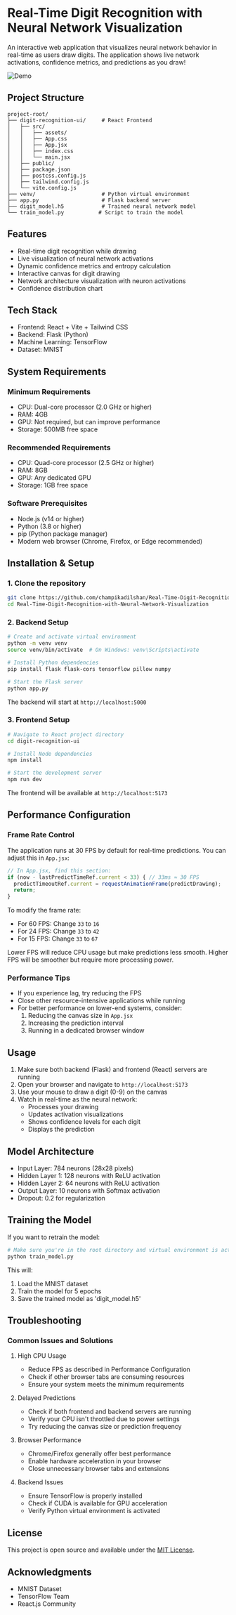 # Real-Time Digit Recognition with Neural Network Visualization

An interactive web application that visualizes neural network behavior in real-time as users draw digits. The application shows live network activations, confidence metrics, and predictions as you draw!

![Demo](assets/HV-LA-demo.gif)

## Project Structure
```
project-root/
├── digit-recognition-ui/     # React Frontend
│   ├── src/
│   │   ├── assets/
│   │   ├── App.css
│   │   ├── App.jsx
│   │   ├── index.css
│   │   └── main.jsx
│   ├── public/
│   ├── package.json
│   ├── postcss.config.js
│   ├── tailwind.config.js
│   └── vite.config.js
├── venv/                     # Python virtual environment
├── app.py                    # Flask backend server
├── digit_model.h5            # Trained neural network model
└── train_model.py           # Script to train the model
```

## Features
- Real-time digit recognition while drawing
- Live visualization of neural network activations
- Dynamic confidence metrics and entropy calculation
- Interactive canvas for digit drawing
- Network architecture visualization with neuron activations
- Confidence distribution chart

## Tech Stack
- Frontend: React + Vite + Tailwind CSS
- Backend: Flask (Python)
- Machine Learning: TensorFlow
- Dataset: MNIST

## System Requirements

### Minimum Requirements
- CPU: Dual-core processor (2.0 GHz or higher)
- RAM: 4GB
- GPU: Not required, but can improve performance
- Storage: 500MB free space

### Recommended Requirements
- CPU: Quad-core processor (2.5 GHz or higher)
- RAM: 8GB
- GPU: Any dedicated GPU
- Storage: 1GB free space

### Software Prerequisites
- Node.js (v14 or higher)
- Python (3.8 or higher)
- pip (Python package manager)
- Modern web browser (Chrome, Firefox, or Edge recommended)

## Installation & Setup

### 1. Clone the repository
```bash
git clone https://github.com/champikadilshan/Real-Time-Digit-Recognition-with-Neural-Network-Visualization.git
cd Real-Time-Digit-Recognition-with-Neural-Network-Visualization
```

### 2. Backend Setup
```bash
# Create and activate virtual environment
python -m venv venv
source venv/bin/activate  # On Windows: venv\Scripts\activate

# Install Python dependencies
pip install flask flask-cors tensorflow pillow numpy

# Start the Flask server
python app.py
```
The backend will start at `http://localhost:5000`

### 3. Frontend Setup
```bash
# Navigate to React project directory
cd digit-recognition-ui

# Install Node dependencies
npm install

# Start the development server
npm run dev
```
The frontend will be available at `http://localhost:5173`

## Performance Configuration

### Frame Rate Control
The application runs at 30 FPS by default for real-time predictions. You can adjust this in `App.jsx`:

```javascript
// In App.jsx, find this section:
if (now - lastPredictTimeRef.current < 33) { // 33ms ≈ 30 FPS
  predictTimeoutRef.current = requestAnimationFrame(predictDrawing);
  return;
}
```

To modify the frame rate:
- For 60 FPS: Change `33` to `16`
- For 24 FPS: Change `33` to `42`
- For 15 FPS: Change `33` to `67`

Lower FPS will reduce CPU usage but make predictions less smooth. Higher FPS will be smoother but require more processing power.

### Performance Tips
- If you experience lag, try reducing the FPS
- Close other resource-intensive applications while running
- For better performance on lower-end systems, consider:
  1. Reducing the canvas size in `App.jsx`
  2. Increasing the prediction interval
  3. Running in a dedicated browser window

## Usage
1. Make sure both backend (Flask) and frontend (React) servers are running
2. Open your browser and navigate to `http://localhost:5173`
3. Use your mouse to draw a digit (0-9) on the canvas
4. Watch in real-time as the neural network:
   - Processes your drawing
   - Updates activation visualizations
   - Shows confidence levels for each digit
   - Displays the prediction

## Model Architecture
- Input Layer: 784 neurons (28x28 pixels)
- Hidden Layer 1: 128 neurons with ReLU activation
- Hidden Layer 2: 64 neurons with ReLU activation
- Output Layer: 10 neurons with Softmax activation
- Dropout: 0.2 for regularization

## Training the Model
If you want to retrain the model:
```bash
# Make sure you're in the root directory and virtual environment is activated
python train_model.py
```
This will:
1. Load the MNIST dataset
2. Train the model for 5 epochs
3. Save the trained model as 'digit_model.h5'

## Troubleshooting

### Common Issues and Solutions

1. High CPU Usage
   - Reduce FPS as described in Performance Configuration
   - Check if other browser tabs are consuming resources
   - Ensure your system meets the minimum requirements

2. Delayed Predictions
   - Check if both frontend and backend servers are running
   - Verify your CPU isn't throttled due to power settings
   - Try reducing the canvas size or prediction frequency

3. Browser Performance
   - Chrome/Firefox generally offer best performance
   - Enable hardware acceleration in your browser
   - Close unnecessary browser tabs and extensions

4. Backend Issues
   - Ensure TensorFlow is properly installed
   - Check if CUDA is available for GPU acceleration
   - Verify Python virtual environment is activated

## License
This project is open source and available under the [MIT License](LICENSE).

## Acknowledgments
- MNIST Dataset
- TensorFlow Team
- React.js Community
